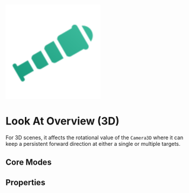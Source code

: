 <img src="../assets/feature-look-at.svg" height="256" width="256"/>

# Look At Overview (3D)

For 3D scenes, it affects the rotational value of the `Camera3D` where it can keep a persistent forward direction at either a single or multiple targets.

## Core Modes

<div class="property-core-group">
<PropertyCore propertyName="Glued" propertyPageLink="./mimic" propertyIcon="./../../assets/look-at-mimic.svg">
<template v-slot:propertyDescription>

The simplest of the available options. Effectively copies the rotational value of the targeted `Node3D`.

</template>
</PropertyCore>
<PropertyCore propertyName="Simple" propertyPageLink="./simple" propertyIcon="./../../assets/look-at-simple.svg">
<template v-slot:propertyDescription>

Similar to `Mimic`, but allows for offsetting the position that is being looked at.

</template>
</PropertyCore>
<PropertyCore propertyName="Group" propertyPageLink="./group" propertyIcon="./../../assets/look-at-group.svg">
<template v-slot:propertyDescription>

Allows for multiple targets to be looked at. The camera will look at the centre of the assigned targets' `Vector3` coordinate.

</template>
</PropertyCore>
</div>

## Properties
<!--@include: ./parts/look-at-mode.md-->